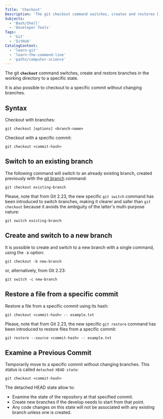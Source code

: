 ```yaml
---
Title: 'Checkout'
Description: 'The git checkout command switches, creates and restores branches in the working directory to a specific state.'
Subjects: 
  - 'Bash/Shell'
  - 'Developer Tools'
Tags:
  - 'Git'
  - 'GitHub'
CatalogContent:
  - 'learn-git'
  - 'learn-the-command-line'
  - 'paths/computer-science'
---
```


The git **`checkout`** command switches, create and restore branches in the working directory to a specific state. 

It is also possible to checkout to a specific commit without changing branches.

## Syntax

Checkout with branches:
```pseudo
git checkout [options] <branch-name>
```
Checkout with a specific commit:
```pseudo
git checkout <commit-hash>
```
## Switch to an existing branch

The following command will switch to an already existing branch, created previously with the [git branch](https://www.codecademy.com/resources/docs/git/branch) command:
```pseudo
git checkout existing-branch
```
Please, note that from Git 2.23, the new specific `git switch` command has been introduced to switch branches, making it clearer and safer than `git checkout` because it avoids the ambiguity of the latter's multi-purpose nature:
```pseudo
git switch existing-branch
```

## Create and switch to a new branch

It is possible to create and switch to a new branch with a single command, using the `-b` option:
```pseudo
git checkout -b new-branch
```
or, alternatively, from Git 2.23:
```pseudo
git switch -c new-branch
```

## Restore a file from a specific commit

Restore a file from a specific commit using its hash:
```pseudo
git checkout <commit-hash> -- example.txt
```
Please, note that from Git 2.23, the new specific `git restore` command has been introduced to restore files from a specific commit:
```pseudo
git restore --source <commit-hash> -- example.txt
```

## Examine a Previous Commit
Temporarily move to a specific commit without changing branches. This status is called `detached HEAD state`:
```pseudo
git checkout <commit-hash>
```
The detached HEAD state allow to:
- Examine the state of the repository at that specified commit.
- Create new branches if the develop needs to start from that point.
- Any code changes on this state will not be associated with any existing branch unless one is created.